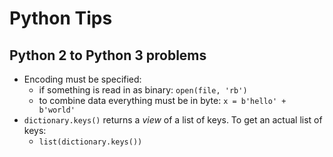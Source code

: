 # Python Tips

## Python 2 to Python 3 problems
* Encoding must be specified:
    - if something is read in as binary: `open(file, 'rb')`
    - to combine data everything must be in byte: `x = b'hello' + b'world'`
* `dictionary.keys()` returns a _view_ of a list of keys. To get an actual list of keys:
    - `list(dictionary.keys())`
